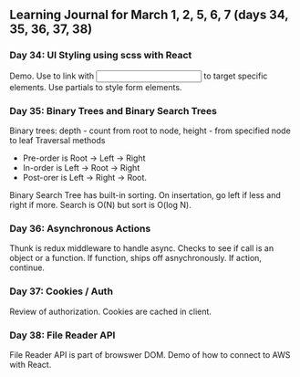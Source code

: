 ## Learning Journal for March 1, 2, 5, 6, 7 (days 34, 35, 36, 37, 38) 

### Day 34: UI Styling using scss with React
Demo.  Use <label>  to link with <input> to target specific elements.  Use partials to style form elements.

### Day 35: Binary Trees and Binary Search Trees
Binary trees: depth - count from root to node, height - from specified node to leaf
Traversal methods 
- Pre-order is Root -> Left -> Right
- In-order is Left -> Root -> Right
- Post-orer is Left -> Right -> Root.

Binary Search Tree has built-in sorting.  On insertation, go left if less and right if more. Search is O(N) but sort is O(log N).  


### Day 36: Asynchronous Actions
Thunk is redux middleware to handle async.  Checks to see if call is an object or a function.  If function, ships off asnychronously. If action, continue.


### Day 37: Cookies / Auth
Review of authorization.  Cookies are cached in client.

### Day 38: File Reader API
File Reader API is part of browswer DOM.  Demo of how to connect to AWS with React.








